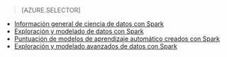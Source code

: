 > [AZURE.SELECTOR]
- [Información general de ciencia de datos con Spark](../articles/machine-learning-data-science-spark-overview.md)
- [Exploración y modelado de datos con Spark](../articles/machine-learning/machine-learning-data-science-spark-data-exploration-modeling.md)
- [Puntuación de modelos de aprendizaje automático creados con Spark](../articles/machine-learning/machine-learning-data-science-spark-model-consumption.md)
- [Exploración y modelado avanzados de datos con Spark ](../articles/machine-learning/machine-learning-data-science-spark-advanced-data-exploration-modeling.md)

<!---HONumber=AcomDC_0427_2016-->